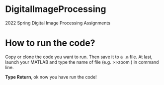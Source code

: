 # DigitalImageProcessing
2022 Spring Digital Image Processing Assignments
# How to run the code?
Copy or clone the code you want to run.
Then save it to a `.m` file.
At last, launch your MATLAB and type the name of file (e.g. >>zoom ) in command line.

**Type Return**, ok now you have run the code!
